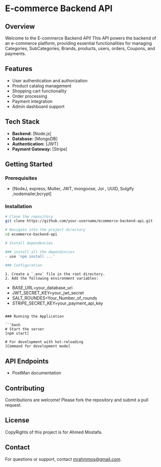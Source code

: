 # E-commerce Backend API

## Overview

Welcome to the E-commerce Backend API! This API powers the backend of an e-commerce platform, providing essential functionalities for managing Categories, SubCategories, Brands, products, users, orders, Coupons, and payments.

## Features

- User authentication and authorization
- Product catalog management
- Shopping cart functionality
- Order processing
- Payment integration
- Admin dashboard support

## Tech Stack

- **Backend:** [Node.js]
- **Database:** [MongoDB]
- **Authentication:** [JWT]
- **Payment Gateway:** [Stripe]

## Getting Started

### Prerequisites

- [NodeJ, express, Multer, JWT, mongoose, Joi , UUID, Sulgify ,nodemailer,bcrypt]

### Installation

```bash
# Clone the repository
git clone https://github.com/your-username/ecommerce-backend-api.git

# Navigate into the project directory
cd ecommerce-backend-api

# Install dependencies

### install all the dependincies
- use 'npm install ...'

### Configuration

1. Create a `.env` file in the root directory.
2. Add the following environment variables:

```

- BASE_URL=your_database_uri
- JWT_SECRET_KEY=your_jwt_secret
- SALT_ROUNDES=Your_Number_of_rounds
- STRIPE_SECRET_KEY=your_payment_api_key

````

### Running the Application

```bash
# Start the server
[npm start]

# For development with hot-reloading
[Command for development mode]
````

## API Endpoints

- PostMan documentation

## Contributing

Contributions are welcome! Please fork the repository and submit a pull request.

## License

CopyRights of this project is for Ahmed Mostafa.

## Contact

For questions or support, contact mrahmmos@gmail.com.
